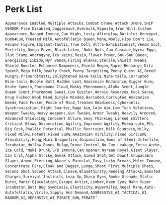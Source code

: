# Perk List
`Appearance Enabled`, `Multiple Attacks`, `Combat Drone`, `Attack Drone`, `SHIP VENDOR`, `Flee Disabled`, `Juggernaut`, `Evermilk`, `Riposte`, `Iron Will`, `Custom Appearance`, `Ranged Immune`, `Cum Highs`, `Lusty Afterglow`, `Buttslut`, `Honeypot`, `Dumb4Cum`, `Treated Milk`, `Autofellatio Queen`, `Mane`, `Wooly`, `Hips Don't Lie`, `Fecund Figure`, `Implant-tastic`, `True Doll`, `Ultra-Exhibitionist`, `Venom Slut`, `Fertility`, `Omega Fever`, `Black Latex`, `'Nuki Nuts`, `Cum Cascade`, `Nyrea Eggs`, `Slut Stamp`, `Androgyny`, `Icy Veins`, `Resin`, `Flower Power`, `Snu-Snu Queen`, `Energizing Libido`, `Myr Venom`, `Firing Blanks`, `Sterile`, `Shield Tweaks`, `Shield Booster`, `Enhanced Dampeners`, `Shield Regen`, `Rapid Recharge`, `Ditz Speech`, `Mega Milk`, `Deadly Shock`, `Penny Targetting`, `Penny Quest AI`, `Breed Hungry`, `Primorditatts`, `Enlightened Nine-tails`, `Nine-tails`, `Corrupted Nine-tails`, `Bubble Butt`, `Hidden Loot`, `Amazonian Endurance`, `Bigger Guns`, `Brute Speech`, `Pheromone Cloud`, `Musky Pheromones`, `Alpha Scent`, `Jungle Queen Scent`, `Pheromone Sweat`, `Cum Guzzler`, `Heroic Reserves`, `Fuck Sense`, `Drug Fucked`, `Weak Mind`, `Single Minded`, `Barcoded`, `Corrupted`, `Amazonian Needs`, `Face Fucker`, `Peace of Mind`, `Treated Readiness`, `Cybernetic Synchronization`, `Fight Smarter`, `Rage Aim`, `Calm Aim`, `Low Tech Solutions`, `Weapon Tweaks`, `Heavy Weapons`, `Gun Tweaks`, `Armor Tweaks`, `Heavily Armored`, `Advanced Shielding`, `Innocent Allure`, `Sexy Thinking`, `Linked Emitters`, `Critical Blows`, `Desperation`, `Agility`, `Improved Agility`, `Perma-cute`, `PCs`, `Big Cock`, `Phallic Potential`, `Phallic Restraint`, `Milk Fountain`, `Milky`, `Fixed MilkQ`, `Potent`, `Fixed CumQ`, `Amazonian Virility`, `Fixed GirlCumQ`, `Flexibility`, `Hung`, `Mini`, `Dragonfire`, `Oviposition`, `Buns of Steel`, `Infertile`, `Incubator`, `Hollow Bones`, `Bulgy`, `Drone Control`, `No Cum Leakage`, `Extra Ardor`, `Ice Cold`, `'Nuki Drunk`, `STD Immune`, `Can Opener`, `Nyrean Royal`, `Giant Slayer`, `Can Crit`, `Alpha Strike`, `Sneak Attack`, `Aimed Shot`, `Get Down!`, `Chupacabro Slayer`, `Armor Piercing`, `Akane's Painslut`, `Easy`, `Lucky Breaks`, `Melee Immune`, `Concentrate Fire`, `Cloak and Dagger`, `Lunge`, `Shoot First`, `Multiple Shots`, `Second Shot`, `Second Attack`, `Cleave`, `Bloodthirsty`, `Rending Attacks`, `Boosted Charges`, `Survival Instincts`, `Leap Up`, `Sharp Eyes`, `Smoke Grenade`, `Static Burst`, `Panic Ejaculation`, `Escape Artist`, `Limber`, `Keen Eyes`, `Rahn Super Incubator`, `Butt Bug Symbiosis`, `Elasticity`, `Hypermilky`, `Regal Mane`, `Auto-Autofellatio`, `Virile`, `Supply And Demand`, `AGGRESSIVE_AI`, `TACTICAL_AI`, `RANDOM_AI`, `DEFENSIVE_AI`, `PIRATE_GUN`, `PIRATE`
'